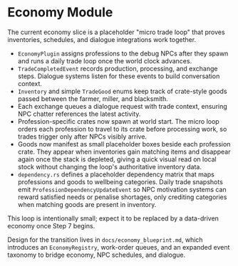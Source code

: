 # Economy Module

The current economy slice is a placeholder "micro trade loop" that proves inventories, schedules, and dialogue integrations work together.

- `EconomyPlugin` assigns professions to the debug NPCs after they spawn and runs a daily trade loop once the world clock advances.
- `TradeCompletedEvent` records production, processing, and exchange steps. Dialogue systems listen for these events to build conversation context.
- `Inventory` and simple `TradeGood` enums keep track of crate-style goods passed between the farmer, miller, and blacksmith.
- Each exchange queues a dialogue request with trade context, ensuring NPC chatter references the latest activity.
- Profession-specific crates now spawn at world start. The micro loop orders each profession to travel to its crate before processing work, so trades trigger only after NPCs visibly arrive.
- Goods now manifest as small placeholder boxes beside each profession crate. They appear when inventories gain matching items and disappear again once the stack is depleted, giving a quick visual read on local stock without changing the loop's authoritative inventory data.
- `dependency.rs` defines a placeholder dependency matrix that maps professions and goods to wellbeing categories. Daily trade snapshots emit `ProfessionDependencyUpdateEvent` so NPC motivation systems can reward satisfied needs or penalise shortages, only crediting categories when matching goods are present in inventory.

This loop is intentionally small; expect it to be replaced by a data-driven economy once Step 7 begins.

Design for the transition lives in `docs/economy_blueprint.md`, which introduces an `EconomyRegistry`, work-order queues, and an expanded event taxonomy to bridge economy, NPC schedules, and dialogue.
